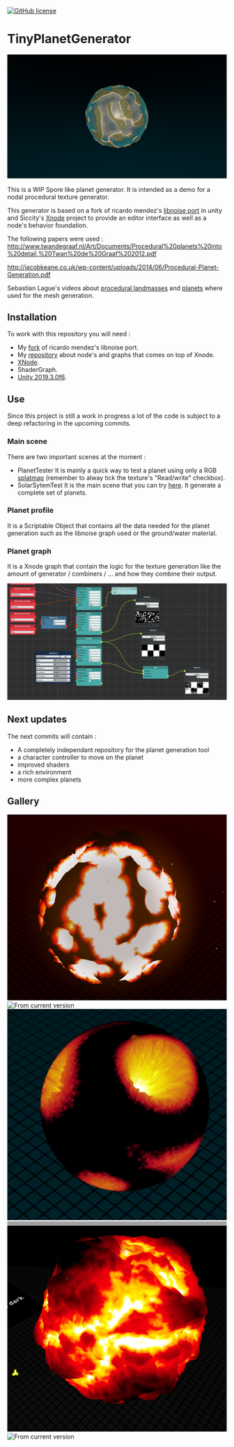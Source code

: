 [![GitHub license](https://img.shields.io/badge/license-MIT-blue.svg)](https://raw.githubusercontent.com/Arghonot/TinyPlanetGenerator/master/LICENSE)


# TinyPlanetGenerator

![](https://raw.githubusercontent.com/Arghonot/TinyPlanetGenerator/master/Assets/Textures/ReadmeTextures/resizedgolfplanet.png?raw=true)

This is a WIP Spore like planet generator.
It is intended as a demo for a nodal procedural texture generator.

This generator is based on a fork of ricardo mendez's [libnoise port](https://github.com/ricardojmendez/LibNoise.Unity) in unity and Siccity's [Xnode](https://github.com/Siccity/xNode) project to provide an editor interface as well as a node's behavior foundation.

The following papers were used :
http://www.twandegraaf.nl/Art/Documents/Procedural%20planets%20into%20detail,%20Twan%20de%20Graaf%202012.pdf

http://jacobkeane.co.uk/wp-content/uploads/2014/06/Procedural-Planet-Generation.pdf

Sebastian Lague's videos about [procedural landmasses](https://www.youtube.com/watch?v=wbpMiKiSKm8&list=PLFt_AvWsXl0eBW2EiBtl_sxmDtSgZBxB3) and [planets](https://www.youtube.com/watch?v=QN39W020LqU&list=PLFt_AvWsXl0cONs3T0By4puYy6GM22ko8) where used for the mesh generation.

## Installation
To work with this repository you will need :

* My [fork](https://github.com/Arghonot/LibNoise.Unity) of ricardo mendez's libnoise port.
* My [repository](https://github.com/Arghonot/My_CustomBehaviorTree/tree/XnodeEnhancement) about node's and graphs that comes on top of Xnode.
* [XNode](https://github.com/Siccity/xNode).
* ShaderGraph.
* [Unity 2019.3.0f6](https://unity3d.com/unity/whats-new/2019.3.0).

## Use
Since this project is still a work in progress a lot of the code is subject to a deep refactoring in the upcoming commits.
### Main scene
There are two important scenes at the moment :
* PlanetTester
It is mainly a quick way to test a planet using only a RGB [splatmap](https://en.wikipedia.org/wiki/Texture_splatting#:~:text=In%20computer%20graphics%2C%20texture%20splatting,is%20partially%20or%20completely%20transparent) (remember to alway tick the texture's "Read/write" checkbox).
* SolarSytemTest
It is the main scene that you can try [here](https://arghonot.github.io/). It generate a complete set of planets.

### Planet profile
It is a Scriptable Object that contains all the data needed for the planet generation such as the libnoise graph used or the ground/water material. 
### Planet graph
It is a Xnode graph that contain the logic for the texture generation like the amount of generator / combiners / ... and how they combine their output.

![](https://raw.githubusercontent.com/Arghonot/TinyPlanetGenerator/master/Assets/Textures/ReadmeTextures/Graph.PNG?raw=true)


## Next updates
The next commits will contain : 
* A completely independant repository for the planet generation tool
* a character controller to move on the planet
* improved shaders
* a rich environment
* more complex planets

## Gallery
![](https://raw.githubusercontent.com/Arghonot/TinyPlanetGenerator/master/Assets/Textures/ReadmeTextures/MagmaVoronoi.PNG?raw=true "From an old version")
![](https://raw.githubusercontent.com/Arghonot/TinyPlanetGenerator/master/Assets/Textures/ReadmeTextures/RockStandard.png?raw=true "From current version")
![](https://raw.githubusercontent.com/Arghonot/TinyPlanetGenerator/master/Assets/Textures/ReadmeTextures/crashedplanet.PNG?raw=true "From an old version")
![](https://raw.githubusercontent.com/Arghonot/TinyPlanetGenerator/master/Assets/Textures/ReadmeTextures/magmaBillow.PNG?raw=true "From current version")
![](https://raw.githubusercontent.com/Arghonot/TinyPlanetGenerator/master/Assets/Textures/ReadmeTextures/testIce.png?raw=true "From current version")
